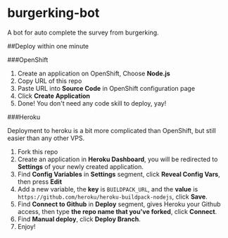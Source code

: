 # burgerking-bot

A bot for auto complete the survey from burgerking.

##Deploy within one minute


###OpenShift

1. Create an application on OpenShift, Choose **Node.js**
2. Copy URL of this repo
3. Paste URL into **Source Code** in OpenShift configuration page
4. Click **Create Application**
5. Done! You don't need any code skill to deploy, yay!


###Heroku

Deployment to heroku is a bit more complicated than OpenShift, but still easier than any other VPS.

1. Fork this repo
2. Create an application in **Heroku Dashboard**, you will be redirected to **Settings** of your newly created application.
3. Find **Config Variables** in **Settings** segment, click **Reveal Config Vars**, then press **Edit**
4. Add a new variable, the **key** is ````BUILDPACK_URL````, and the **value** is ````https://github.com/heroku/heroku-buildpack-nodejs````, click **Save**.
5. Find **Connect to Github** in **Deploy** segment, gives Heroku your Github access, then type **the repo name that you've forked**, click **Connect**.
6. Find **Manual deploy**, click **Deploy Branch**.
7. Enjoy!
